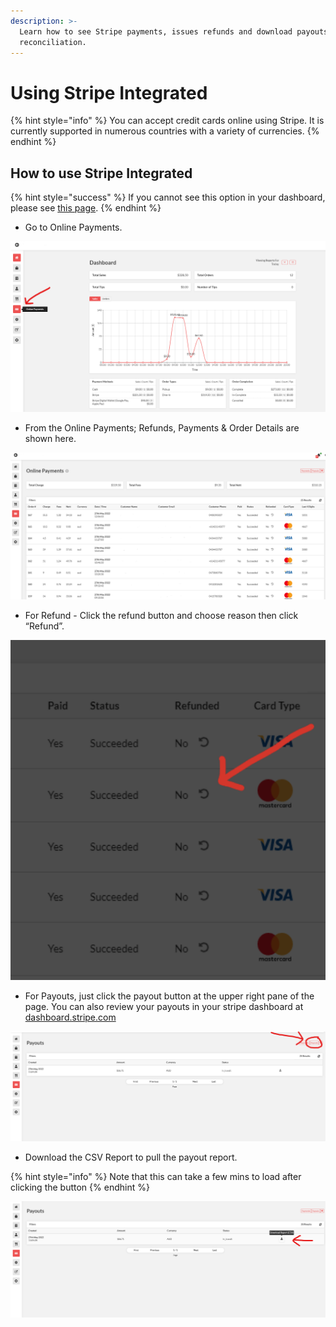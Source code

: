 ```yaml
---
description: >-
  Learn how to see Stripe payments, issues refunds and download payouts for
  reconciliation.
---
```


# Using Stripe Integrated

{% hint style="info" %}
You can accept credit cards online using Stripe. It is currently supported in numerous countries with a variety of currencies.&#x20;
{% endhint %}

## How to use Stripe Integrated

{% hint style="success" %}
If you cannot see this option in your dashboard, please see [this page](setup-integrated-stripe-payments.md).
{% endhint %}

* Go to Online Payments.

![](<../.gitbook/assets/image (8).png>)

* From the Online Payments; Refunds, Payments & Order Details are shown here.

![Example of the integrated payments dashboard without customer data.](<../.gitbook/assets/image (7).png>)

* For Refund - Click the refund button and choose reason then click “Refund”.

![](<../.gitbook/assets/image (10).png>)

* For Payouts, just click the payout button at the upper right pane of the page.  You can also review your payouts in your stripe dashboard at [dashboard.stripe.com](https://dashboard.stripe.com)

![](<../.gitbook/assets/image (12).png>)

* Download the CSV Report to pull the payout report. &#x20;

{% hint style="info" %}
Note that this can take a few mins to load after clicking the button
{% endhint %}

![](<../.gitbook/assets/image (11).png>)
